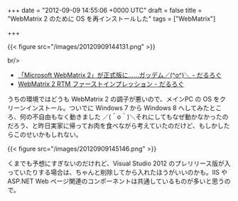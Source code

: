 
+++
date = "2012-09-09 14:55:06 +0000 UTC"
draft = false
title = "WebMatrix 2 のために OS を再インストールした"
tags = ["WebMatrix"]

+++


{{< figure src="/images/20120909144131.png"  >}}

br/>


<ul>
<li><a href="https://blog.daruyanagi.jp/entry/2012/09/07/221315">「Microsoft WebMatrix 2」が正式版に……ガッデム／(^o^)＼ - だるろぐ</a></li>
<li><a href="https://blog.daruyanagi.jp/entry/2012/09/08/045120">WebMatrix 2 RTM ファーストインプレッション - だるろぐ</a></li>
</ul>うちの環境ではどうも WebMatrix 2 の調子が悪いので、メインPC の OS をクリーンインストール。ついでに Windows 7 から Windows 8 へしてみたところ、何の不自由もなく動きました ／(＾o＾)＼それにしてもなぜ動かなかったのだろう、と昨日実家に帰ってお肉を食べながら考えていたのだけど、もしかしたらこのせいかもしれない。

{{< figure src="/images/20120909145146.png"  >}}

くまでも予想にすぎないのだけれど、Visual Studio 2012 のプレリリース版が入っていたりする場合は、ちゃんと削除してから入れたほうがいいのかも。IIS や ASP.NET Web ページ関連のコンポーネントは共通しているものが多いと思うので。


